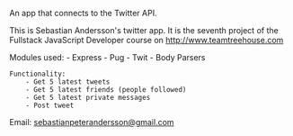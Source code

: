 An app that connects to the Twitter API. 

This is Sebastian Andersson's twitter app.
    It is the seventh project of the Fullstack JavaScript Developer course on
    http://www.teamtreehouse.com

Modules used:
        - Express
        - Pug
        - Twit
        - Body Parsers

    Functionality:
        - Get 5 latest tweets
        - Get 5 latest friends (people followed)
        - Get 5 latest private messages
        - Post tweet

Email: sebastianpeterandersson@gmail.com
